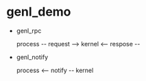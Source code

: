# genl_demo

- genl_rpc

  process -- request --> kernel
                <-- respose --



- genl_notify

  process <-- notify -- kernel

